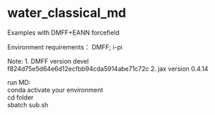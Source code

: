 # water_classical_md
Examples with DMFF+EANN forcefield    

Environment requirements： DMFF; i-pi  

Note: 1. DMFF version devel f824d75e5d64e6d12ecfbb94cda5914abe71c72c    2. jax version 0.4.14  

run MD:  
conda activate your environment  
cd folder    
sbatch sub.sh    




